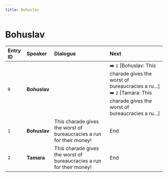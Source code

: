 ```yaml
---
title: Bohuslav
---
```


# Bohuslav


| Entry ID | Speaker | Dialogue | Next |
| :------- | :------ | :------- | :------------ |
| `0` | **Bohuslav** |  | ➡️ `1` \[Bohuslav: This charade gives the worst of bureaucracies a ru\.\.\.\]<br>➡️ `2` \[Tamara: This charade gives the worst of bureaucracies a ru\.\.\.\] |
| `1` | **Bohuslav** | This charade gives the worst of bureaucracies a run for their money\! | End |
| `2` | **Tamara** | This charade gives the worst of bureaucracies a run for their money\! | End |

